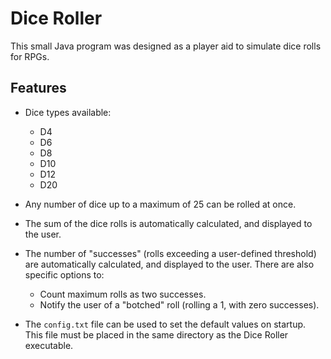 # Dice Roller

This small Java program was designed as a player aid to simulate dice rolls for RPGs.

## Features

* Dice types available:
  * D4
  * D6
  * D8
  * D10
  * D12
  * D20

* Any number of dice up to a maximum of 25 can be rolled at once.

* The sum of the dice rolls is automatically calculated, and displayed to the user.

* The number of "successes" (rolls exceeding a user-defined threshold) are automatically calculated, and displayed to the user. There are also specific options to:
  * Count maximum rolls as two successes.
  * Notify the user of a "botched" roll (rolling a 1, with zero successes).
  
* The `config.txt` file can be used to set the default values on startup. This file must be placed in the same directory as the Dice Roller executable.

